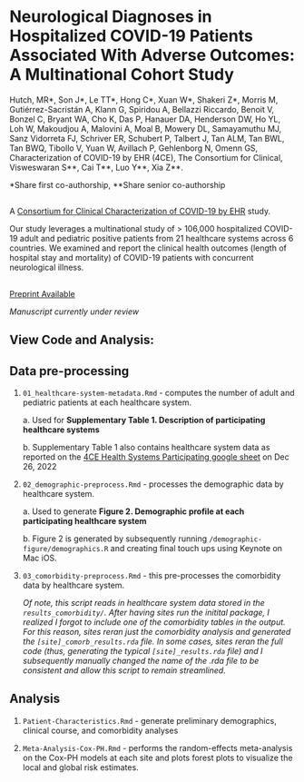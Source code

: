 # Neurological Diagnoses in Hospitalized COVID-19 Patients Associated With Adverse Outcomes: A Multinational Cohort Study

Hutch, MR*, Son J*, Le TT*, Hong C*, Xuan W*, Shakeri Z*, Morris M, Gutiérrez-Sacristán A, Klann G, Spiridou A, Bellazzi Riccardo, Benoit V, Bonzel C, Bryant WA, Cho K, Das P, Hanauer DA, Henderson DW, Ho YL, Loh W, Makoudjou A, Malovini A, Moal B, Mowery DL, Samayamuthu MJ, Sanz Vidorreta FJ, Schriver ER, Schubert P, Talbert J, Tan ALM, Tan BWL, Tan BWQ, Tibollo V, Yuan W, Avillach P, Gehlenborg N, Omenn GS, Characterization of COVID-19 by EHR (4CE), The Consortium for Clinical, Visweswaran S**, Cai T**, Luo Y**, Xia Z**.

*Share first co-authorship, **Share senior co-authorship

##

A [Consortium for Clinical Characterization of COVID-19 by EHR](https://covidclinical.net/) study.

Our study leverages a multinational study of > 106,000 hospitalized COVID-19 adult and pediatric positive patients from 21 healthcare systems across 6 countries. We examined and report the clinical health outcomes (length of hospital stay and mortality) of COVID-19 patients with concurrent neurological illness. 

##

[Preprint Available](https://papers.ssrn.com/sol3/papers.cfm?abstract_id=4057133)

*Manuscript currently under review*

## 

## **View Code and Analysis:**

## 

## **Data pre-processing**

1.  `01_healthcare-system-metadata.Rmd` - computes the number of adult and pediatric patients at each healthcare system.

    a\. Used for **Supplementary Table 1. Description of participating healthcare systems**

    b\. Supplementary Table 1 also contains healthcare system data as reported on the [4CE Health Systems Participating google sheet](https://docs.google.com/spreadsheets/d/1Xl9juDBXt86P3xQtsoTaBl2zPl1BIiAG9DI3Rotyqp8/edit#gid=212461777) on Dec 26, 2022

2.  `02_demographic-preprocess.Rmd` - processes the demographic data by healthcare system.

    a\. Used to generate **Figure 2. Demographic profile at each participating healthcare system**

    b\. Figure 2 is generated by subsequently running `/demographic-figure/demographics.R` and creating final touch ups using Keynote on Mac iOS.

3.  `03_comorbidity-preprocess.Rmd` - this pre-processes the comorbidity data by healthcare system.

    *Of note, this script reads in healthcare system data stored in the `results_comorbidity/`. After having sites run the initital package, I realized I forgot to include one of the comorbidity tables in the output. For this reason, sites reran just the comorbidity analysis and generated the `[site]_comorb_results.rda` file. In some cases, sites reran the full code (thus, generating the typical `[site]_results.rda` file) and I subsequently manually changed the name of the .rda file to be consistent and allow this script to remain streamlined.*

## **Analysis**

1.  `Patient-Characteristics.Rmd` - generate preliminary demographics, clinical course, and comorbidity analyses

2. `Meta-Analysis-Cox-PH.Rmd` - performs the random-effects meta-analysis on the Cox-PH models at each site and plots forest plots to visualize the local and global risk estimates.
